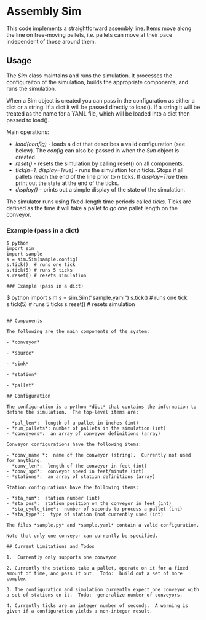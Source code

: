 # Assembly Sim

This code implements a straightforward assembly line.  Items move along the line on free-moving pallets, i.e. pallets can move at their pace independent of those around them.

## Usage

The *Sim* class maintains and runs the simulation.  It processes the configuraiton of the simulation, builds the appropriate components, and runs the simulation.  

When a Sim object is created you can pass in the configuration as either a dict or a string.  If a dict it will be passed directly to load().  If a string it will be treated as the name for a YAML file, which will be loaded into a dict then passed to load().

Main operations:

* *load(config)* - loads a dict that describes a valid configuration (see below).  The *config* can also be passed in when the *Sim* object is created.
* *reset()* - resets the simulation by calling reset() on all components.
* *tick(n=1, display=True)* - runs the simulation for *n* ticks. Stops if all pallets reach the end of the line prior to *n* ticks. If *display=True* then print out the state at the end of the ticks.
* *display()* - prints out a simple display of the state of the simulation.  

The simulator runs using fixed-length time periods called *ticks*.  Ticks are defined as the time it will take a pallet to go one pallet length on the conveyor.  

### Example (pass in a dict)

```
$ python
import sim
import sample
s = sim.Sim(sample.config)
s.tick()  # runs one tick
s.tick(5) # runs 5 ticks
s.reset() # resets simulation

### Example (pass in a dict)

```
$ python
import sim
s = sim.Sim("sample.yaml")
s.tick()  # runs one tick
s.tick(5) # runs 5 ticks
s.reset() # resets simulation
```

## Components

The following are the main components of the system:

- *conveyor*

- *source*

- *sink*

- *station*

- *pallet*

## Configuration

The configuration is a python *dict* that contains the information to define the simulation.  The top-level items are:

- *pal_len*:  length of a pallet in inches (int)
- *num_pallets*: number of pallets in the simulation (int)
- *conveyors*:  an array of conveyor definitions (array)

Conveyor configurations have the following items:

- *conv_name'*:  name of the conveyor (string).  Currently not used for anything.
- *conv_len*:  length of the conveyor in feet (int)
- *conv_spd*:  conveyor speed in feet/minute (int)
- *stations*:  an array of station definitions (array)

Station configurations have the following items:

- *sta_num*:  station number (int)
- *sta_pos*:  station position on the conveyor in feet (int)
- *sta_cycle_time*:  number of seconds to process a pallet (int)
- *sta_type*::  type of station (not currently used (int)

The files *sample.py* and *sample.yaml* contain a valid configuration.

Note that only one conveyor can currently be specified.

## Current Limitations and Todos

1.  Currently only supports one conveyor

2. Currently the stations take a pallet, operate on it for a fixed amount of time, and pass it out.  Todo:  build out a set of more complex

3. The configuration and simulation currently expect one conveyor with a set of stations on it.  Todo:  generalize number of conveyors.

4. Currently ticks are an integer number of seconds.  A warning is given if a configuration yields a non-integer result.
